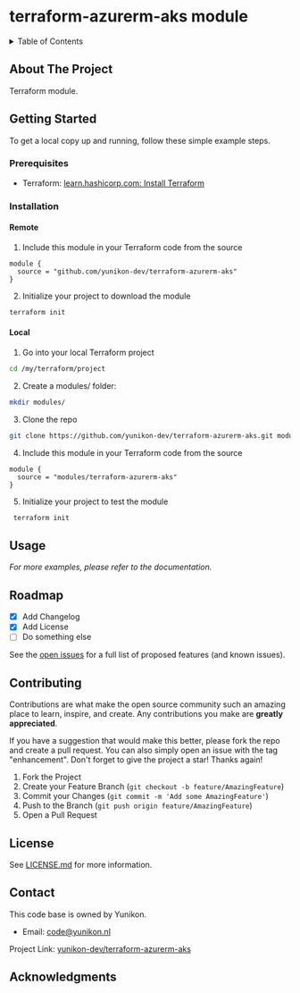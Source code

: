 # terraform-azurerm-aks module

<a name="readme-top"></a>

<!-- TABLE OF CONTENTS -->
<details>
  <summary>Table of Contents</summary>
  <ol>
    <li>
      <a href="#getting-started">Getting Started</a>
      <ul>
        <li><a href="#prerequisites">Prerequisites</a></li>
        <li><a href="#installation">Installation</a></li>
      </ul>
    </li>
    <li><a href="#usage">Usage</a></li>
    <li><a href="#roadmap">Roadmap</a></li>
    <li><a href="#contributing">Contributing</a></li>
    <li><a href="#license">License</a></li>
    <li><a href="#contact">Contact</a></li>
    <li><a href="#acknowledgments">Acknowledgments</a></li>
  </ol>
</details>

## About The Project
Terraform module.

## Getting Started
To get a local copy up and running, follow these simple example steps.

### Prerequisites
* Terraform: [learn.hashicorp.com: Install Terraform](https://learn.hashicorp.com/tutorials/terraform/install-cli)

### Installation

#### Remote
1. Include this module in your Terraform code from the source
  ```hcl
  module {
    source = "github.com/yunikon-dev/terraform-azurerm-aks"
  }
  ```
2. Initialize your project to download the module
  ```sh
  terraform init
  ```

#### Local
1. Go into your local Terraform project
  ```sh
  cd /my/terraform/project
  ```
2. Create a modules/ folder:
  ```sh
  mkdir modules/
  ```
3. Clone the repo
  ```sh
  git clone https://github.com/yunikon-dev/terraform-azurerm-aks.git modules/
  ```
4. Include this module in your Terraform code from the source
  ```hcl
  module {
    source = "modules/terraform-azurerm-aks"
  }
  ```
5. Initialize your project to test the module
  ```sh
   terraform init
  ```

## Usage
_For more examples, please refer to the documentation._

## Roadmap
- [x] Add Changelog
- [x] Add License
- [ ] Do something else

See the [open issues](https://github.com/yunikon-dev/terraform-azurerm-aks/issues) for a full list of proposed features (and known issues).

## Contributing
Contributions are what make the open source community such an amazing place to learn, inspire, and create. Any contributions you make are **greatly appreciated**.

If you have a suggestion that would make this better, please fork the repo and create a pull request. You can also simply open an issue with the tag "enhancement".
Don't forget to give the project a star! Thanks again!

1. Fork the Project
2. Create your Feature Branch (`git checkout -b feature/AmazingFeature`)
3. Commit your Changes (`git commit -m 'Add some AmazingFeature'`)
4. Push to the Branch (`git push origin feature/AmazingFeature`)
5. Open a Pull Request

## License
See [LICENSE.md](LICENSE.md) for more information.

## Contact
This code base is owned by Yunikon.


* Email: [code@yunikon.nl](mailto:code@yunikon.nl)


Project Link: [yunikon-dev/terraform-azurerm-aks](https://github.com/yunikon-dev/terraform-azurerm-aks)


## Acknowledgments